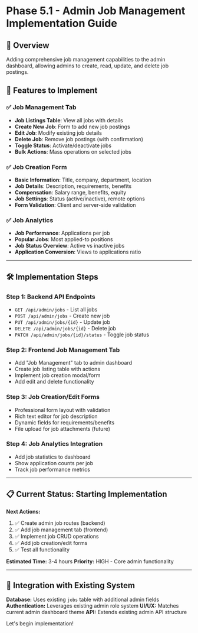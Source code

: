 # Phase 5.1 - Admin Job Management Implementation Guide

## 🎯 Overview
Adding comprehensive job management capabilities to the admin dashboard, allowing admins to create, read, update, and delete job postings.

## 🚀 Features to Implement

### ✅ **Job Management Tab**
- **Job Listings Table**: View all jobs with details
- **Create New Job**: Form to add new job postings
- **Edit Job**: Modify existing job details  
- **Delete Job**: Remove job postings (with confirmation)
- **Toggle Status**: Activate/deactivate jobs
- **Bulk Actions**: Mass operations on selected jobs

### ✅ **Job Creation Form**
- **Basic Information**: Title, company, department, location
- **Job Details**: Description, requirements, benefits
- **Compensation**: Salary range, benefits, equity
- **Job Settings**: Status (active/inactive), remote options
- **Form Validation**: Client and server-side validation

### ✅ **Job Analytics**
- **Job Performance**: Applications per job
- **Popular Jobs**: Most applied-to positions
- **Job Status Overview**: Active vs inactive jobs
- **Application Conversion**: Views to applications ratio

---

## 🛠️ Implementation Steps

### Step 1: Backend API Endpoints
- `GET /api/admin/jobs` - List all jobs
- `POST /api/admin/jobs` - Create new job
- `PUT /api/admin/jobs/{id}` - Update job
- `DELETE /api/admin/jobs/{id}` - Delete job
- `PATCH /api/admin/jobs/{id}/status` - Toggle job status

### Step 2: Frontend Job Management Tab
- Add "Job Management" tab to admin dashboard
- Create job listing table with actions
- Implement job creation modal/form
- Add edit and delete functionality

### Step 3: Job Creation/Edit Forms
- Professional form layout with validation
- Rich text editor for job description
- Dynamic fields for requirements/benefits
- File upload for job attachments (future)

### Step 4: Job Analytics Integration
- Add job statistics to dashboard
- Show application counts per job
- Track job performance metrics

---

## 📋 Current Status: Starting Implementation

**Next Actions:**
1. ✅ Create admin job routes (backend)
2. ✅ Add job management tab (frontend) 
3. ✅ Implement job CRUD operations
4. ✅ Add job creation/edit forms
5. ✅ Test all functionality

**Estimated Time:** 3-4 hours
**Priority:** HIGH - Core admin functionality

---

## 🔄 Integration with Existing System

**Database:** Uses existing `jobs` table with additional admin fields
**Authentication:** Leverages existing admin role system
**UI/UX:** Matches current admin dashboard theme
**API:** Extends existing admin API structure

Let's begin implementation!
